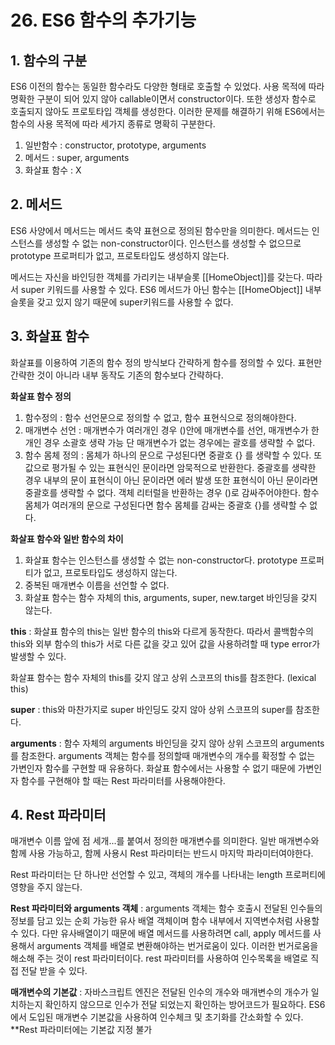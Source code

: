 # 26. ES6 함수의 추가기능
## 1. 함수의 구분
ES6 이전의 함수는 동일한 함수라도 다양한 형태로 호출할 수 있었다. 사용 목적에 따라 명확한 구분이 되어 있지 않아 callable이면서 constructor이다. 또한 생성자 함수로 호출되지 않아도 프로토타입 객체를 생성한다. 이러한 문제를 해결하기 위해 ES6에서는 함수의 사용 목적에 따라 세가지 종류로 명확히 구분한다.
1) 일반함수 : constructor, prototype, arguments
2) 메서드 : super, arguments
3) 화살표 함수 : X

## 2. 메서드
ES6 사양에서 메서드는 메서드 축약 표현으로 정의된 함수만을 의미한다. 메서드는 인스턴스를 생성할 수 없는 non-constructor이다. 인스턴스를 생성할 수 없으므로 prototype 프로퍼티가 없고, 프로토타입도 생성하지 않는다.

메서드는 자신을 바인딩한 객체를 가리키는 내부슬롯 [[HomeObject]]를 갖는다. 따라서 super 키워드를 사용할 수 있다. ES6 메서드가 아닌 함수는 [[HomeObject]] 내부슬롯을 갖고 있지 않기 때문에 super키워드를 사용할 수 없다.

## 3. 화살표 함수
화살표를 이용하여 기존의 함수 정의 방식보다 간략하게 함수를 정의할 수 있다. 표현만 간략한 것이 아니라 내부 동작도 기존의 함수보다 간략하다.

__화살표 함수 정의__
1) 함수정의 : 함수 선언문으로 정의할 수 없고, 함수 표현식으로 정의해야한다.
2) 매개변수 선언 : 매개변수가 여러개인 경우 ()안에 매개변수를 선언, 매개변수가 한 개인 경우 소괄호 생략 가능 단 매개변수가 없는 경우에는 괄호를 생략할 수 없다.
3) 함수 몸체 정의 : 몸체가 하나의 문으로 구성된다면 중괄호 {} 를 생략할 수 있다. 또 값으로 평가될 수 있는 표현식인 문이라면 암묵적으로 반환한다. 중괄호를 생략한 경우 내부의 문이 표현식이 아닌 문이라면 에러 발생 또한 표현식이 아닌 문이라면 중괄호를 생략할 수 없다. 객체 리터럴을 반환하는 경우 ()로 감싸주어야한다. 함수 몸체가 여러개의 문으로 구성된다면 함수 몸체를 감싸는 중괄호 {}를 생략할 수 없다.

__화살표 함수와 일반 함수의 차이__
1) 화살표 함수는 인스턴스를 생성할 수 없는 non-constructor다. prototype 프로퍼티가 없고, 프로토타입도 생성하지 않는다.
2) 중복된 매개변수 이름을 선언할 수 없다.
3) 화살표 함수는 함수 자체의 this, arguments, super, new.target 바인딩을 갖지 않는다.

__this__ : 화살표 함수의 this는 일반 함수의 this와 다르게 동작한다. 따라서 콜백함수의 this와 외부 함수의 this가 서로 다른 값을 갖고 있어 값을 사용하려할 때 type error가 발생할 수 있다.

화살표 함수는 함수 자체의 this를 갖지 않고 상위 스코프의 this를 참조한다. (lexical this)

__super__ : this와 마찬가지로 super 바인딩도 갖지 않아 상위 스코프의 super를 참조한다.

__arguments__ : 함수 자체의 arguments 바인딩을 갖지 않아 상위 스코프의 arguments를 참조한다. arguments 객체는 함수를 정의할때 매개변수의 개수를 확정할 수 없는 가변인자 함수를 구현할 때 유용하다. 화살표 함수에서는 사용할 수 없기 때문에 가변인자 함수를 구현해야 할 때는 Rest 파라미터를 사용해야한다.

## 4. Rest 파라미터
매개변수 이름 앞에 점 세개...를 붙여서 정의한 매개변수를 의미한다. 일반 매개변수와 함께 사용 가능하고, 함께 사용시 Rest 파라미터는 반드시 마지막 파라미터여야한다.

Rest 파라미터는 단 하나만 선언할 수 있고, 객체의 개수를 나타내는 length 프로퍼티에 영향을 주지 않는다.

__Rest 파라미터와 arguments 객체__ : arguments 객체는 함수 호출시 전달된 인수들의 정보를 담고 있는 순회 가능한 유사 배열 객체이며 함수 내부에서 지역변수처럼 사용할 수 있다. 다만 유사배열이기 때문에 배열 메서드를 사용하려면 call, apply 메서드를 사용해서 arguments 객체를 배열로 변환해야하는 번거로움이 있다. 이러한 번거로움을 해소해 주는 것이 rest 파라미터이다. rest 파라미터를 사용하여 인수목록을 배열로 직접 전달 받을 수 있다.

__매개변수의 기본값__ : 자바스크립트 엔진은 전달된 인수의 개수와 매개변수의 개수가 일치하는지 확인하지 않으므로 인수가 전달 되었는지 확인하는 방어코드가 필요하다. ES6에서 도입된 매개변수 기본값을 사용하여 인수체크 및 초기화를 간소화할 수 있다. **Rest 파라미터에는 기본값 지정 불가